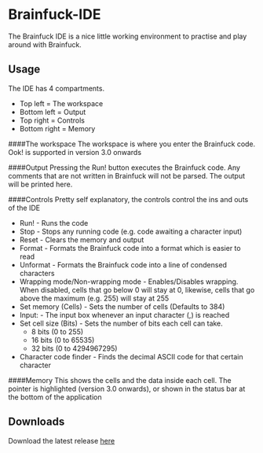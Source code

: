 # Brainfuck-IDE
The Brainfuck IDE is a nice little working environment to practise and play around with Brainfuck.

Usage
-----
The IDE has 4 compartments.
* Top left = The workspace
* Bottom left = Output
* Top right = Controls
* Bottom right = Memory
 
####The workspace
The workspace is where you enter the Brainfuck code.
Ook! is supported in version 3.0 onwards

####Output
Pressing the Run! button executes the Brainfuck code. Any comments that are not written in Brainfuck will not be parsed. The output will be printed here.

####Controls
Pretty self explanatory, the controls control the ins and outs of the IDE
* Run! - Runs the code
* Stop - Stops any running code (e.g. code awaiting a character input)
* Reset - Clears the memory and output
* Format - Formats the Brainfuck code into a format which is easier to read
* Unformat - Formats the Brainfuck code into a line of condensed characters
* Wrapping mode/Non-wrapping mode - Enables/Disables wrapping. When disabled, cells that go below 0 will stay at 0, likewise, cells that go above the maximum (e.g. 255) will stay at 255
* Set memory (Cells) - Sets the number of cells (Defaults to 384)
* Input: - The input box whenever an input character (,) is reached
* Set cell size (Bits) - Sets the number of bits each cell can take.
  * 8 bits (0 to 255)
  * 16 bits (0 to 65535)
  * 32 bits (0 to 4294967295)
* Character code finder - Finds the decimal ASCII code for that certain character

####Memory
This shows the cells and the data inside each cell. The pointer is highlighted (version 3.0 onwards), or shown in the status bar at the bottom of the application

Downloads
---------
Download the latest release [here](https://github.com/Skepter/Brainfuck-IDE/releases)
